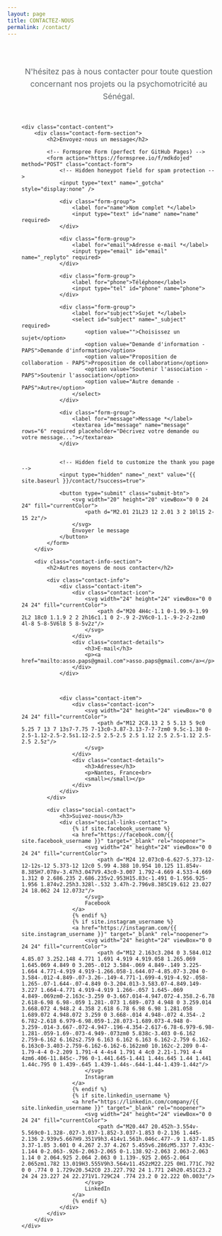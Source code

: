 ```yaml
---
layout: page
title: CONTACTEZ-NOUS
permalink: /contact/
---
```


<style>

.contact-page { max-width: 800px; margin: 0 auto; padding: 2rem; }
.contact-header { text-align: center; margin-bottom: 3rem; }
.contact-header p { font-size: 1.1rem; color: #606669; line-height: 1.6; }
.contact-content { display: flex; flex-direction: column; gap: 3rem; }
.contact-form-section h2, .contact-info-section h2 { font-size: 1.6rem; color: #1a1e22; margin: 0 0 1.5rem; padding-bottom: 0.5rem; border-bottom: 3px solid #5a9b92; }
.contact-form { background: #b8d4d0; padding: 2.5rem; border-radius: 12px; box-shadow: 0 4px 15px rgba(0, 0, 0, 0.1); }
.form-group { margin-bottom: 1.8rem; }
.form-group label { display: block; font-weight: bold; color: #1a1e22; margin-bottom: 0.5rem; font-size: 1rem; }
.form-group input, .form-group select, .form-group textarea { width: 100%; padding: 18px 22px; border: 2px solid transparent; border-radius: 8px; font-size: 1.1rem; background: #fff; transition: all 0.3s ease; font-family: inherit; min-height: 52px; box-sizing: border-box; }
.form-group input:focus, .form-group select:focus, .form-group textarea:focus { outline: none; border-color: #5a9b92; box-shadow: 0 0 0 3px rgba(90, 155, 146, 0.1); }
.form-group textarea { resize: vertical; min-height: 140px; }
.submit-btn { background: #5a9b92; color: #fff; border: none; padding: 18px 36px; border-radius: 8px; font-size: 1.1rem; font-weight: bold; cursor: pointer; transition: all 0.3s ease; display: inline-flex; align-items: center; gap: 8px; width: 100%; justify-content: center; }
.submit-btn:hover { background: #6ba59c; transform: translateY(-2px); box-shadow: 0 4px 15px rgba(0, 0, 0, 0.2); }
.contact-item { display: flex; align-items: flex-start; gap: 16px; margin-bottom: 1.5rem; padding: 1.5rem; background: #b8d4d0; border-radius: 8px; transition: transform 0.3s ease; }
.contact-item:hover { transform: translateY(-2px); }
.contact-icon { flex-shrink: 0; width: 48px; height: 48px; background: #5a9b92; border-radius: 50%; display: flex; align-items: center; justify-content: center; color: #fff; }
.contact-details h3 { font-size: 1.2rem; color: #1a1e22; margin: 0 0 0.5rem; }
.contact-details p { margin: 0; color: #30373d; line-height: 1.5; }
.contact-details a { color: #30373d; text-decoration: none; }
.contact-details a:hover { color: #6ba59c; text-decoration: underline; }
.social-contact { background: #b8d4d0; padding: 1.5rem; border-radius: 8px; margin-top: 1rem; }
.social-contact h3 { font-size: 1.2rem; color: #1a1e22; margin: 0 0 1rem; }
.social-links-contact { display: flex; flex-direction: column; gap: 12px; }
.social-links-contact a { display: flex; align-items: center; gap: 12px; color:rgb(50, 106, 122); text-decoration: none; font-weight: bold; padding: 8px 12px; border-radius: 6px; transition: all 0.3s ease; }
.social-links-contact a:hover { background: rgba(90, 155, 146, 0.1); color: #6ba59c; transform: translateX(5px); }
@media (max-width: 768px) { .contact-page { padding: 1rem; } .contact-form { padding: 1.5rem; } }
</style>

<div class="contact-page">
    <header class="contact-header">
        <p>N'hésitez pas à nous contacter pour toute question concernant nos projets ou la psychomotricité au Sénégal.</p>
    </header>

    <div class="contact-content">
        <div class="contact-form-section">
            <h2>Envoyez-nous un message</h2>
            
            <!-- Formspree Form (perfect for GitHub Pages) -->
            <form action="https://formspree.io/f/mdkdojed" method="POST" class="contact-form">
                <!-- Hidden honeypot field for spam protection -->
                <input type="text" name="_gotcha" style="display:none" />
                
                <div class="form-group">
                    <label for="name">Nom complet *</label>
                    <input type="text" id="name" name="name" required>
                </div>
                
                <div class="form-group">
                    <label for="email">Adresse e-mail *</label>
                    <input type="email" id="email" name="_replyto" required>
                </div>
                
                <div class="form-group">
                    <label for="phone">Téléphone</label>
                    <input type="tel" id="phone" name="phone">
                </div>
                
                <div class="form-group">
                    <label for="subject">Sujet *</label>
                    <select id="subject" name="_subject" required>
                        <option value="">Choisissez un sujet</option>
                        <option value="Demande d'information - PAPS">Demande d'information</option>
                        <option value="Proposition de collaboration - PAPS">Proposition de collaboration</option>
                        <option value="Soutenir l'association - PAPS">Soutenir l'association</option>
                        <option value="Autre demande - PAPS">Autre</option>
                    </select>
                </div>
                
                <div class="form-group">
                    <label for="message">Message *</label>
                    <textarea id="message" name="message" rows="6" required placeholder="Décrivez votre demande ou votre message..."></textarea>
                </div>
            
                
                <!-- Hidden field to customize the thank you page -->
                <input type="hidden" name="_next" value="{{ site.baseurl }}/contact/?success=true">
                
                <button type="submit" class="submit-btn">
                    <svg width="20" height="20" viewBox="0 0 24 24" fill="currentColor">
                        <path d="M2.01 21L23 12 2.01 3 2 10l15 2-15 2z"/>
                    </svg>
                    Envoyer le message
                </button>
            </form>
        </div>
        
        <div class="contact-info-section">
            <h2>Autres moyens de nous contacter</h2>
            
            <div class="contact-info">
                <div class="contact-item">
                    <div class="contact-icon">
                        <svg width="24" height="24" viewBox="0 0 24 24" fill="currentColor">
                            <path d="M20 4H4c-1.1 0-1.99.9-1.99 2L2 18c0 1.1.9 2 2 2h16c1.1 0 2-.9 2-2V6c0-1.1-.9-2-2-2zm0 4l-8 5-8-5V6l8 5 8-5v2z"/>
                        </svg>
                    </div>
                    <div class="contact-details">
                        <h3>E-mail</h3>
                        <p><a href="mailto:asso.paps@gmail.com">asso.paps@gmail.com</a></p>
                    </div>
                </div>
                
            
                
                <div class="contact-item">
                    <div class="contact-icon">
                        <svg width="24" height="24" viewBox="0 0 24 24" fill="currentColor">
                            <path d="M12 2C8.13 2 5 5.13 5 9c0 5.25 7 13 7 13s7-7.75 7-13c0-3.87-3.13-7-7-7zm0 9.5c-1.38 0-2.5-1.12-2.5-2.5s1.12-2.5 2.5-2.5 2.5 1.12 2.5 2.5-1.12 2.5-2.5 2.5z"/>
                        </svg>
                    </div>
                    <div class="contact-details">
                        <h3>Adresse</h3>
                        <p>Nantes, France<br>
                        <small></small></p>
                    </div>
                </div>
            </div>
            
            <div class="social-contact">
                <h3>Suivez-nous</h3>
                <div class="social-links-contact">
                    {% if site.facebook_username %}
                    <a href="https://facebook.com/{{ site.facebook_username }}" target="_blank" rel="noopener">
                        <svg width="24" height="24" viewBox="0 0 24 24" fill="currentColor">
                            <path d="M24 12.073c0-6.627-5.373-12-12-12s-12 5.373-12 12c0 5.99 4.388 10.954 10.125 11.854v-8.385H7.078v-3.47h3.047V9.43c0-3.007 1.792-4.669 4.533-4.669 1.312 0 2.686.235 2.686.235v2.953H15.83c-1.491 0-1.956.925-1.956 1.874v2.25h3.328l-.532 3.47h-2.796v8.385C19.612 23.027 24 18.062 24 12.073z"/>
                        </svg>
                        Facebook
                    </a>
                    {% endif %}
                    {% if site.instagram_username %}
                    <a href="https://instagram.com/{{ site.instagram_username }}" target="_blank" rel="noopener">
                        <svg width="24" height="24" viewBox="0 0 24 24" fill="currentColor">
                            <path d="M12 2.163c3.204 0 3.584.012 4.85.07 3.252.148 4.771 1.691 4.919 4.919.058 1.265.069 1.645.069 4.849 0 3.205-.012 3.584-.069 4.849-.149 3.225-1.664 4.771-4.919 4.919-1.266.058-1.644.07-4.85.07-3.204 0-3.584-.012-4.849-.07-3.26-.149-4.771-1.699-4.919-4.92-.058-1.265-.07-1.644-.07-4.849 0-3.204.013-3.583.07-4.849.149-3.227 1.664-4.771 4.919-4.919 1.266-.057 1.645-.069 4.849-.069zm0-2.163c-3.259 0-3.667.014-4.947.072-4.358.2-6.78 2.618-6.98 6.98-.059 1.281-.073 1.689-.073 4.948 0 3.259.014 3.668.072 4.948.2 4.358 2.618 6.78 6.98 6.98 1.281.058 1.689.072 4.948.072 3.259 0 3.668-.014 4.948-.072 4.354-.2 6.782-2.618 6.979-6.98.059-1.28.073-1.689.073-4.948 0-3.259-.014-3.667-.072-4.947-.196-4.354-2.617-6.78-6.979-6.98-1.281-.059-1.69-.073-4.949-.073zm0 5.838c-3.403 0-6.162 2.759-6.162 6.162s2.759 6.163 6.162 6.163 6.162-2.759 6.162-6.163c0-3.403-2.759-6.162-6.162-6.162zm0 10.162c-2.209 0-4-1.79-4-4 0-2.209 1.791-4 4-4s4 1.791 4 4c0 2.21-1.791 4-4 4zm6.406-11.845c-.796 0-1.441.645-1.441 1.44s.645 1.44 1.441 1.44c.795 0 1.439-.645 1.439-1.44s-.644-1.44-1.439-1.44z"/>
                        </svg>
                        Instagram
                    </a>
                    {% endif %}
                    {% if site.linkedin_username %}
                    <a href="https://linkedin.com/company/{{ site.linkedin_username }}" target="_blank" rel="noopener">
                        <svg width="24" height="24" viewBox="0 0 24 24" fill="currentColor">
                            <path d="M20.447 20.452h-3.554v-5.569c0-1.328-.027-3.037-1.852-3.037-1.853 0-2.136 1.445-2.136 2.939v5.667H9.351V9h3.414v1.561h.046c.477-.9 1.637-1.85 3.37-1.85 3.601 0 4.267 2.37 4.267 5.455v6.286zM5.337 7.433c-1.144 0-2.063-.926-2.063-2.065 0-1.138.92-2.063 2.063-2.063 1.14 0 2.064.925 2.064 2.063 0 1.139-.925 2.065-2.064 2.065zm1.782 13.019H3.555V9h3.564v11.452zM22.225 0H1.771C.792 0 0 .774 0 1.729v20.542C0 23.227.792 24 1.771 24h20.451C23.2 24 24 23.227 24 22.271V1.729C24 .774 23.2 0 22.222 0h.003z"/>
                        </svg>
                        LinkedIn
                    </a>
                    {% endif %}
                </div>
            </div>
        </div>
    </div>
</div>